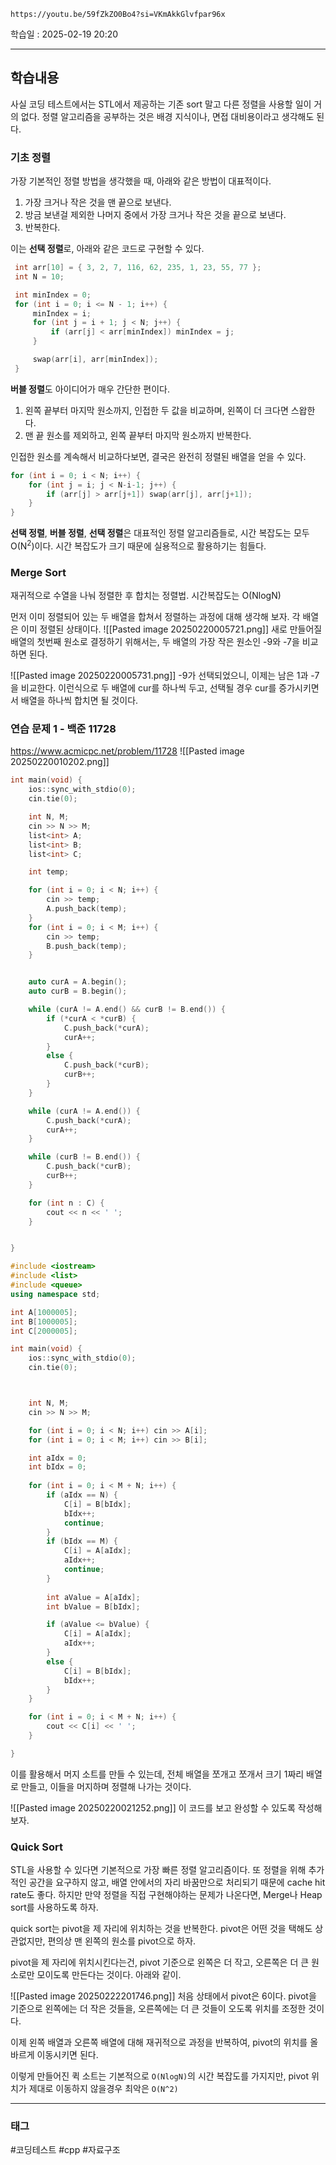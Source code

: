 ```vid
https://youtu.be/59fZkZO0Bo4?si=VKmAkkGlvfpar96x
```

학습일 : 2025-02-19 20:20

---
## 학습내용

사실 코딩 테스트에서는 STL에서 제공하는 기존 sort 말고 다른 정렬을 사용할 일이 거의 없다. 정렬 알고리즘을 공부하는 것은 배경 지식이나, 면접 대비용이라고 생각해도 된다.

### 기초 정렬

가장 기본적인 정렬 방법을 생각했을 때, 아래와 같은 방법이 대표적이다.

1. 가장 크거나 작은 것을 맨 끝으로 보낸다.
2. 방금 보낸걸 제외한 나머지 중에서 가장 크거나 작은 것을 끝으로 보낸다.
3. 반복한다.

이는 **선택 정렬**로, 아래와 같은 코드로 구현할 수 있다.

```c++ title:"선택 정렬" fold
 int arr[10] = { 3, 2, 7, 116, 62, 235, 1, 23, 55, 77 };
 int N = 10;

 int minIndex = 0;
 for (int i = 0; i <= N - 1; i++) {
     minIndex = i;
     for (int j = i + 1; j < N; j++) {
         if (arr[j] < arr[minIndex]) minIndex = j;
     }

     swap(arr[i], arr[minIndex]);
 }
```

**버블 정렬**도 아이디어가 매우 간단한 편이다.
1. 왼쪽 끝부터 마지막 원소까지, 인접한 두 값을 비교하며, 왼쪽이 더 크다면 스왑한다.
2. 맨 끝 원소를 제외하고, 왼쪽 끝부터 마지막 원소까지 반복한다.

인접한 원소를 계속해서 비교하다보면, 결국은 완전히 정렬된 배열을 얻을 수 있다.

```c++ title:"버블 정렬" fold
for (int i = 0; i < N; i++) {
	for (int j = i; j < N-i-1; j++) {
		if (arr[j] > arr[j+1]) swap(arr[j], arr[j+1]);
	}
}
```
**선택 정렬**, **버블 정렬**, **선택 정렬**은 대표적인 정렬 알고리즘들로, 시간 복잡도는 모두 O(N<sup>2</sup>)이다. 시간 복잡도가 크기 때문에 실용적으로 활용하기는 힘들다.

### Merge Sort

재귀적으로 수열을 나눠 정렬한 후 합치는 정렬법. 시간복잡도는 O(NlogN)

먼저 이미  정렬되어 있는 두 배열을 합쳐서 정렬하는 과정에 대해 생각해 보자. 각 배열은 이미 정렬된 상태이다.
![[Pasted image 20250220005721.png]]
새로 만들어질 배열의 첫번째 원소로 결정하기 위해서는, 두 배열의 가장 작은 원소인 -9와 -7을 비교하면 된다.


![[Pasted image 20250220005731.png]]
-9가 선택되었으니, 이제는 남은 1과 -7을 비교한다. 이런식으로 두 배열에 cur를 하나씩 두고, 선택될 경우 cur를 증가시키면서 배열을 하나씩 합치면 될 것이다.

### 연습 문제 1 - 백준 11728
https://www.acmicpc.net/problem/11728
![[Pasted image 20250220010202.png]]

```c++ fold title:"내가 작성한 코드"
int main(void) {
    ios::sync_with_stdio(0);
    cin.tie(0);

    int N, M;
    cin >> N >> M;
    list<int> A;
    list<int> B;
    list<int> C;

    int temp;

    for (int i = 0; i < N; i++) {
        cin >> temp;
        A.push_back(temp);
    }
    for (int i = 0; i < M; i++) {
        cin >> temp;
        B.push_back(temp);
    }


    auto curA = A.begin();
    auto curB = B.begin();

    while (curA != A.end() && curB != B.end()) {
        if (*curA < *curB) {
            C.push_back(*curA);
            curA++;
        }
        else {
            C.push_back(*curB);
            curB++;
        }
    }

    while (curA != A.end()) {
        C.push_back(*curA);
        curA++;
    }

    while (curB != B.end()) {
        C.push_back(*curB);
        curB++;
    }

    for (int n : C) {
        cout << n << ' ';
    }


}
```
```c++ fold title:"내가 작성한 코드2"
#include <iostream>
#include <list>
#include <queue>
using namespace std;

int A[1000005];
int B[1000005];
int C[2000005];

int main(void) {
    ios::sync_with_stdio(0);
    cin.tie(0);



    int N, M;
    cin >> N >> M;

    for (int i = 0; i < N; i++) cin >> A[i];
    for (int i = 0; i < M; i++) cin >> B[i];

    int aIdx = 0;
    int bIdx = 0;
    
    for (int i = 0; i < M + N; i++) {
        if (aIdx == N) {
            C[i] = B[bIdx];
            bIdx++;
            continue;
        }
        if (bIdx == M) {
            C[i] = A[aIdx];
            aIdx++;
            continue;
        }
        
        int aValue = A[aIdx];
        int bValue = B[bIdx];

        if (aValue <= bValue) {
            C[i] = A[aIdx];
            aIdx++;
        }
        else {
            C[i] = B[bIdx];
            bIdx++;
        }
    }

    for (int i = 0; i < M + N; i++) {
        cout << C[i] << ' ';
    }

}
```
이를 활용해서 머지 소트를 만들 수 있는데, 전체 배열을 쪼개고 쪼개서 크기 1짜리 배열로 만들고, 이들을 머지하며 정렬해 나가는 것이다.

![[Pasted image 20250220021252.png]]
이 코드를 보고 완성할 수 있도록 작성해보자.

### Quick Sort

STL을 사용할 수 있다면 기본적으로 가장 빠른 정렬 알고리즘이다. 또 정렬을 위해 추가적인 공간을 요구하지 않고, 배열 안에서의 자리 바꿈만으로 처리되기 때문에 cache hit rate도 좋다. 하지만 만약 정렬을 직접 구현해야하는 문제가 나온다면, Merge나 Heap sort를 사용하도록 하자.

quick sort는 pivot을 제 자리에 위치하는 것을 반복한다. pivot은 어떤 것을 택해도 상관없지만, 편의상 맨 왼쪽의 원소를 pivot으로 하자.

pivot을 제 자리에 위치시킨다는건, pivot 기준으로 왼쪽은 더 작고, 오른쪽은 더 큰 원소로만 모이도록 만든다는 것이다. 아래와 같이.

![[Pasted image 20250222201746.png]]
처음 상태에서 pivot은 6이다. pivot을 기준으로 왼쪽에는 더 작은 것들을, 오른쪽에는 더 큰 것들이 오도록 위치를 조정한 것이다.

이제 왼쪽 배열과 오른쪽 배열에 대해 재귀적으로 과정을 반복하여, pivot의 위치를 올바르게 이동시키면 된다.

이렇게 만들어진 퀵 소트는 기본적으로 `O(NlogN)`의 시간 복잡도를 가지지만, pivot 위치가 제대로 이동하지 않을경우 최악은 `O(N^2)` <sup></sup>



---
### 태그
#코딩테스트 #cpp #자료구조



